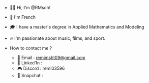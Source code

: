 -  👋🏻 Hi, I'm @RMscht
-  🥐 I'm French
-  🎓 I have a master's degree in Applied Mathematics and Modeling
-  🔥 I'm passionate about music, films, and sport.
  
- How to contact me ?
  - 📧 Email : remimsht09@gmail.com
  - 💼 Linked'In : 
  - 🎮 Discord : remi03596
  - 👻 Snapchat : 
